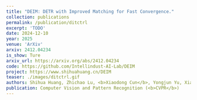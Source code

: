 ```yaml
---
title: "DEIM: DETR with Improved Matching for Fast Convergence."
collection: publications
permalink: /publication/ditctrl
excerpt: 'TODO'
date: 2024-12-10
year: 2025
venue: 'ArXiv'
arxiv: 2412.04234
is_show: Ture
arxiv_url: https://arxiv.org/abs/2412.04234
code: https://github.com/Intellindust-AI-Lab/DEIM
project: https://www.shihuahuang.cn/DEIM
teaser: ./images/ditctrl.gif
authors: Shihua Huang, Zhichao Lu, <b>Xiaodong Cun</b>, Yongjun Yu, Xiao Zhou, Xi Shen.
publication: Computer Vision and Pattern Recognition (<b>CVPR</b>)
---
```

